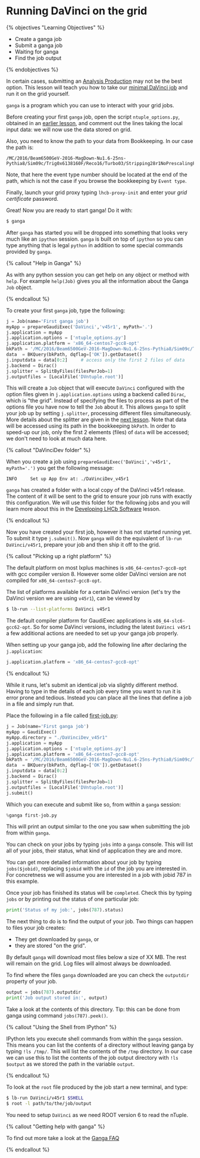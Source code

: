 # Running DaVinci on the grid

{% objectives "Learning Objectives" %}

* Create a ganga job
* Submit a ganga job
* Waiting for ganga
* Find the job output

{% endobjectives %} 

In certain cases, submitting an [Analysis Production](analysis-productions) may not be the best option.
This lesson will teach you how to take our [minimal DaVinci
job](minimal-dv-job) and run it on the grid yourself.

`ganga` is a program which you can use to interact with your grid
jobs. 

Before creating your first `ganga` job, open the script `ntuple_options.py`, obtained in an [earlier lesson](minimal-dv-job), and comment out the lines taking the local input data: we will now use the data stored on grid.

Also, you need to know the path to your data from Bookkeeping.
In our case the path is:
```
/MC/2016/Beam6500GeV-2016-MagDown-Nu1.6-25ns-Pythia8/Sim09c/Trig0x6138160F/Reco16/Turbo03/Stripping28r1NoPrescalingFlagged/27163002/ALLSTREAMS.DST
```
Note, that here the event type number should be located at the end of the path, which is not the case if you browse the bookkeeping by `Event type`.

Finally, launch your grid proxy typing `lhcb-proxy-init` and enter your *grid certificate* password. 

Great! Now you are ready to start ganga! Do it with:

```bash
$ ganga
```

After `ganga` has started you will be dropped into something that
looks very much like an `ipython` session. `ganga` is built on top of
`ipython` so you can type anything that is legal `python` in addition
to some special commands provided by `ganga`.


{% callout "Help in Ganga" %}

As with any python session you can get help on any object or method with `help`. For example `help(Job)` gives you all the information about the Ganga `Job` object.

{% endcallout %}

To create your first `ganga` job, type the following:

```python
j = Job(name='First ganga job')
myApp = prepareGaudiExec('DaVinci','v45r1', myPath='.')
j.application = myApp
j.application.options = ['ntuple_options.py']
j.application.platform = 'x86_64-centos7-gcc8-opt'
bkPath = '/MC/2016/Beam6500GeV-2016-MagDown-Nu1.6-25ns-Pythia8/Sim09c/Trig0x6138160F/Reco16/Turbo03/Stripping28r1NoPrescalingFlagged/27163002/ALLSTREAMS.DST'
data  = BKQuery(bkPath, dqflag=['OK']).getDataset()
j.inputdata = data[0:2]     # access only the first 2 files of data
j.backend = Dirac()
j.splitter = SplitByFiles(filesPerJob=1)
j.outputfiles = [LocalFile('DVntuple.root')]
```

This will create a `Job` object that will execute `DaVinci` configured 
with the option files given in `j.application.options` using a
backend called `Dirac`, which is "the grid". Instead of specifying the
files to process as part of the options file you have now to tell the
`Job` about it. This allows `ganga` to split your job up by setting `j.splitter`,
processing different files simultaneously. More details about the splitter are given in the [next lesson](split-jobs). Note that data will be accessed using its path in the bookkeeping `bkPath`. In order to speed-up our job, only the first 2 elements (files) of `data` will be accessed; we don't need to look at much data here. 

{% callout "DaVinciDev folder" %}

When you create a job using `prepareGaudiExec('DaVinci','v45r1', myPath='.')`
you get the following message:
```
INFO     Set up App Env at: ./DaVinciDev_v45r1
```
`ganga` has created a folder with a local copy of the DaVinci v45r1 release.
The content of it will be sent to the grid to ensure your job runs with 
exactly this configuration.
We will use this folder for the following jobs and you will learn more about
this in the [Developing LHCb Software](lhcb-dev) lesson.

{% endcallout %} 

Now you have created your first job, however it has not started
running yet. To submit it type `j.submit()`. Now `ganga` will do the
equivalent of `lb-run DaVinci/v45r1`, prepare your job and then
ship it off to the grid.

{% callout "Picking up a right platform" %}

The default platform on most lxplus machines is `x86_64-centos7-gcc8-opt` with gcc compiler version 8.
However some older DaVinci version are not compiled for `x86_64-centos7-gcc8-opt`.

The list of platforms available for a certain DaVinci version (let's try the DaVinci version we are using `v45r1`), can be viewed by
```bash
$ lb-run --list-platforms DaVinci v45r1
```
The default compiler platform for GaudiExec applications is `x86_64-slc6-gcc62-opt`.
So for some DaVinci versions, including the latest `DaVinci v45r1` a few additional actions are needed to set up your ganga job properly.

When setting up your ganga job, add the following line after declaring the `j.application`:
```python
j.application.platform = 'x86_64-centos7-gcc8-opt'
```

{% endcallout %}

While it runs, let's submit an identical job via slightly different
method. Having to type in the details of each job every time you want
to run it is error prone and tedious. Instead you can place all the
lines that define a job in a file and simply run that.

Place the following in a file called [first-job.py](code/davinci-grid/first-job.py):

```python
j = Job(name='First ganga job')
myApp = GaudiExec()
myApp.directory = "./DaVinciDev_v45r1"
j.application = myApp
j.application.options = ['ntuple_options.py']
j.application.platform = 'x86_64-centos7-gcc8-opt'
bkPath = '/MC/2016/Beam6500GeV-2016-MagDown-Nu1.6-25ns-Pythia8/Sim09c/Trig0x6138160F/Reco16/Turbo03/Stripping28r1NoPrescalingFlagged/27163002/ALLSTREAMS.DST'
data  = BKQuery(bkPath, dqflag=['OK']).getDataset()
j.inputdata = data[0:2]
j.backend = Dirac()
j.splitter = SplitByFiles(filesPerJob=1)
j.outputfiles = [LocalFile('DVntuple.root')]
j.submit()
```

Which you can execute and submit like so, from within a `ganga`
session:

```python
%ganga first-job.py
```

This will print an output similar to the one you saw when submitting the job from within
`ganga`.

You can check on your jobs by typing `jobs` into a `ganga`
console. This will list all of your jobs, their status, what kind of
application they are and more.

You can get more detailed information about your job by typing
`jobs($jobid)`, replacing `$jobid` with the `id` of the job you are
interested in. For concretness we will assume you are interested in
a job with jobid 787 in this example.

Once your job has finished its status will be `completed`. Check this
by typing `jobs` or by printing out the status of one particular job:

```python
print('Status of my job:', jobs(787).status)
```

The next thing to do is to find the output of your job. Two things can
happen to files your job creates:

* They get downloaded by `ganga`, or
* they are stored "on the grid".

By default `ganga` will download most files below a size of XX MB. The
rest will remain on the grid. Log files will almost always be downloaded.

To find where the files `ganga` downloaded are you can check the `outputdir`
property of your job.

```python
output = jobs(787).outputdir
print('Job output stored in:', output)
```

Take a look at the contents of this directory.
Tip: this can be done from ganga using command `jobs(787).peek()`.

{% callout "Using the Shell from IPython" %}

IPython lets you execute shell commands from within the `ganga` session.
This means you can list the contents of a directory without leaving ganga
by typing `!ls /tmp/`. This will list the contents of the `/tmp` directory.
In our case we can use this to list the contents of the job output directory
with `!ls $output` as we stored the path in the variable `output`.

{% endcallout %} 

To look at the `root` file produced by the job start a new terminal, and
type:

```bash
$ lb-run DaVinci/v45r1 $SHELL
$ root -l path/to/the/job/output
```

You need to setup `DaVinci` as we need ROOT version 6 to read the nTuple.

{% callout "Getting help with ganga" %}

To find out more take a look at the [Ganga 
FAQ](https://twiki.cern.ch/twiki/bin/view/LHCb/FAQ/GangaLHCbFAQ)

{% endcallout %} 
